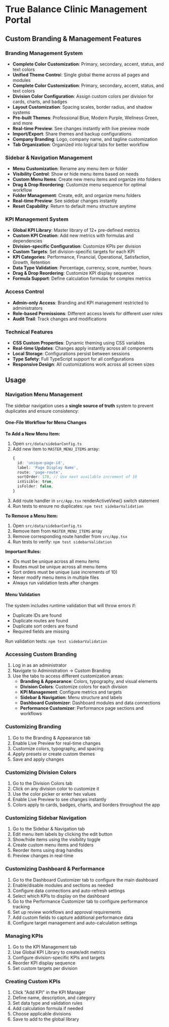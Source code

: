 # True Balance Clinic Management Portal

## Custom Branding & Management Features

### Branding Management System
- **Complete Color Customization**: Primary, secondary, accent, status, and text colors
- **Unified Theme Contro**l: Single global theme across all pages and modules
- **Complete Color Customization**: Primary, secondary, accent, status, and text colors
- **Division Color Configuration**: Assign custom colors per division for cards, charts, and badges
- **Layout Customization**: Spacing scales, border radius, and shadow systems
- **Pre-built Themes**: Professional Blue, Modern Purple, Wellness Green, and more
- **Real-time Preview**: See changes instantly with live preview mode
- **Import/Export**: Share themes and backup configurations
- **Company Branding**: Logo, company name, and tagline customization
- **Tab Organization**: Organized into logical tabs for better workflow

### Sidebar & Navigation Management
- **Menu Customization**: Rename any menu item or folder
- **Visibility Control**: Show or hide menu items based on needs
- **Custom Menu Items**: Create new menu items and organize into folders
- **Drag & Drop Reordering**: Customize menu sequence for optimal workflow
- **Folder Management**: Create, edit, and organize menu folders
- **Real-time Preview**: See sidebar changes instantly
- **Reset Capability**: Return to default menu structure anytime

### KPI Management System
- **Global KPI Library**: Master library of 12+ pre-defined metrics
- **Custom KPI Creation**: Add new metrics with formulas and dependencies
- **Division-specific Configuration**: Customize KPIs per division
- **Custom Targets**: Set division-specific targets for each KPI
- **KPI Categories**: Performance, Financial, Operational, Satisfaction, Growth, Retention
- **Data Type Validation**: Percentage, currency, score, number, hours
- **Drag & Drop Reordering**: Customize KPI display sequence
- **Formula Support**: Define calculation formulas for complex metrics

### Access Control
- **Admin-only Access**: Branding and KPI management restricted to administrators
- **Role-based Permissions**: Different access levels for different user roles
- **Audit Trail**: Track changes and modifications

### Technical Features
- **CSS Custom Properties**: Dynamic theming using CSS variables
- **Real-time Updates**: Changes apply instantly across all components
- **Local Storage**: Configurations persist between sessions
- **Type Safety**: Full TypeScript support for all configurations
- **Responsive Design**: All customizations work across all screen sizes

## Usage

### Navigation Menu Management

The sidebar navigation uses a **single source of truth** system to prevent duplicates and ensure consistency:

#### One-File Workflow for Menu Changes

**To Add a New Menu Item:**
1. Open `src/data/sidebarConfig.ts`
2. Add new item to `MASTER_MENU_ITEMS` array:
   ```typescript
   {
     id: 'unique-page-id',
     label: 'Page Display Name',
     route: 'page-route',
     sortOrder: 170, // Use next available increment of 10
     isVisible: true,
     isFolder: false,
   }
   ```
3. Add route handler in `src/App.tsx` renderActiveView() switch statement
4. Run tests to ensure no duplicates: `npm test sidebarValidation`

**To Remove a Menu Item:**
1. Open `src/data/sidebarConfig.ts`
2. Remove item from `MASTER_MENU_ITEMS` array
3. Remove corresponding route handler from `src/App.tsx`
4. Run tests to verify: `npm test sidebarValidation`

**Important Rules:**
- IDs must be unique across all menu items
- Routes must be unique across all menu items  
- Sort orders must be unique (use increments of 10)
- Never modify menu items in multiple files
- Always run validation tests after changes

#### Menu Validation
The system includes runtime validation that will throw errors if:
- Duplicate IDs are found
- Duplicate routes are found
- Duplicate sort orders are found
- Required fields are missing

Run validation tests: `npm test sidebarValidation`

### Accessing Custom Branding
1. Log in as an administrator
2. Navigate to Administration → Custom Branding
3. Use the tabs to access different customization areas:
   - **Branding & Appearance**: Colors, typography, and visual elements
   - **Division Colors**: Customize colors for each division
   - **KPI Management**: Configure metrics and targets
   - **Sidebar & Navigation**: Menu structure and labels
   - **Dashboard Customizer**: Dashboard modules and data connections
   - **Performance Customizer**: Performance page sections and workflows

### Customizing Branding
1. Go to the Branding & Appearance tab
2. Enable Live Preview for real-time changes
3. Customize colors, typography, and spacing
4. Apply presets or create custom themes
5. Save and apply changes

### Customizing Division Colors
1. Go to the Division Colors tab
2. Click on any division color to customize it
3. Use the color picker or enter hex values
4. Enable Live Preview to see changes instantly
5. Colors apply to cards, badges, charts, and borders throughout the app

### Customizing Sidebar Navigation
1. Go to the Sidebar & Navigation tab
2. Edit menu item labels by clicking the edit button
3. Show/hide items using the visibility toggle
4. Create custom menu items and folders
5. Reorder items using drag handles
6. Preview changes in real-time

### Customizing Dashboard & Performance
1. Go to the Dashboard Customizer tab to configure the main dashboard
2. Enable/disable modules and sections as needed
3. Configure data connections and auto-refresh settings
4. Select which KPIs to display on the dashboard
5. Go to the Performance Customizer tab to configure performance tracking
6. Set up review workflows and approval requirements
7. Add custom fields to capture additional performance data
8. Configure target management and auto-calculation settings

### Managing KPIs
1. Go to the KPI Management tab
2. Use Global KPI Library to create/edit metrics
3. Configure division-specific KPIs and targets
4. Reorder KPI display sequence
5. Set custom targets per division

### Creating Custom KPIs
1. Click "Add KPI" in the KPI Manager
2. Define name, description, and category
3. Set data type and validation rules
4. Add calculation formula if needed
5. Choose applicable divisions
6. Save to add to the global library